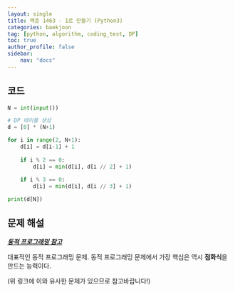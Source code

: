 ```yaml
---
layout: single
title: 백준 1463 - 1로 만들기 (Python3)
categories: baekjoon
tag: [python, algorithm, coding_test, DP]
toc: true 
author_profile: false
sidebar:
    nav: "docs"
---
```


## 코드

```python
N = int(input())

# DP 테이블 생성
d = [0] * (N+1)

for i in range(2, N+1):
    d[i] = d[i-1] + 1
    
    if i % 2 == 0:
        d[i] = min(d[i], d[i // 2] + 1)
        
    if i % 3 == 0:
        d[i] = min(d[i], d[i // 3] + 1)

print(d[N])
```



## 문제 해설

***[동적 프로그래밍 참고](https://yangwon-park.github.io/cote/Cote_Dynamic_Programming/)***

대표적인 동적 프로그래밍 문제. 동적 프로그래밍 문제에서 가장 핵심은 역시 **점화식**을 만드는 능력이다. 

(위 링크에 이와 유사한 문제가 있으므로 참고바랍니다!)



